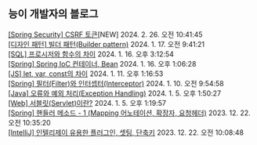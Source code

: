 
## 능이 개발자의 블로그

<a href=https://codinghan.tistory.com/49>[Spring Security] CSRF 토큰</a>[NEW] 2024. 2. 26. 오전 10:41:45</br><a href=https://codinghan.tistory.com/47>[디자인 패턴] 빌더 패턴(Builder pattern)</a> 2024. 1. 17. 오전 9:41:21</br><a href=https://codinghan.tistory.com/46>[SQL] 프로시저와 함수의 차이</a> 2024. 1. 16. 오후 3:12:54</br><a href=https://codinghan.tistory.com/45>[Spring] Spring IoC 컨테이너, Bean</a> 2024. 1. 16. 오후 1:06:28</br><a href=https://codinghan.tistory.com/44>[JS] let, var, const의 차이</a> 2024. 1. 11. 오후 1:16:53</br><a href=https://codinghan.tistory.com/35>[Spring] 필터(Filter)와 인터셉터(Interceptor)</a> 2024. 1. 10. 오전 9:54:58</br><a href=https://codinghan.tistory.com/42>[Java] 오류와 예외 처리(Exception Handling)</a> 2024. 1. 5. 오후 1:50:27</br><a href=https://codinghan.tistory.com/41>[Web] 서블릿(Servlet)이란?</a> 2024. 1. 5. 오후 1:19:57</br><a href=https://codinghan.tistory.com/36>[Spring] 핸들러 메소드 - 1 (Mapping 어노테이션, 확장자, 요청헤더)</a> 2023. 12. 22. 오전 10:35:20</br><a href=https://codinghan.tistory.com/34>[IntelliJ] 인텔리제이 유용한 플러그인, 셋팅, 단축키</a> 2023. 12. 22. 오전 10:08:48</br>